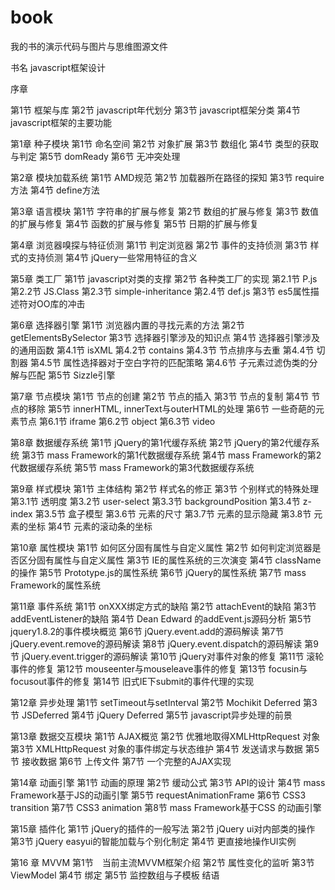book
====

我的书的演示代码与图片与思维图源文件

书名 javascript框架设计

序章

第1节 框架与库
第2节 javascript年代划分
第3节 javascript框架分类
第4节 javascript框架的主要功能

第1章 种子模块
第1节 命名空间
第2节 对象扩展
第3节 数组化
第4节 类型的获取与判定
第5节 domReady
第6节 无冲突处理

第2章 模块加载系统
第1节 AMD规范
第2节 加载器所在路径的探知
第3节 require方法
第4节 define方法

第3章 语言模块
第1节 字符串的扩展与修复
第2节 数组的扩展与修复
第3节 数值的扩展与修复
第4节 函数的扩展与修复
第5节 日期的扩展与修复


第4章 浏览器嗅探与特征侦测
第1节 判定浏览器
第2节 事件的支持侦测
第3节 样式的支持侦测
第4节 jQuery一些常用特征的含义

第5章 类工厂
第1节 javascript对类的支撑
第2节  各种类工厂的实现
第2.1节 P.js
第2.2节 JS.Class
第2.3节 simple-inheritance
第2.4节 def.js
第3节 es5属性描述符对OO库的冲击

第6章 选择器引擎
第1节 浏览器内置的寻找元素的方法
第2节 getElementsBySelector
第3节 选择器引擎涉及的知识点
第4节 选择器引擎涉及的通用函数
第4.1节 isXML
第4.2节 contains
第4.3节 节点排序与去重
第4.4节 切割器
第4.5节 属性选择器对于空白字符的匹配策略
第4.6节 子元素过滤伪类的分解与匹配
第5节  Sizzle引擎

第7章 节点模块
第1节 节点的创建
第2节 节点的插入
第3节 节点的复制
第4节 节点的移除
第5节 innerHTML, innerText与outerHTML的处理
第6节 一些奇葩的元素节点
第6.1节 iframe
第6.2节 object
第6.3节 video

第8章 数据缓存系统
第1节 jQuery的第1代缓存系统
第2节 jQuery的第2代缓存系统
第3节 mass Framework的第1代数据缓存系统
第4节 mass Framework的第2代数据缓存系统
第5节 mass Framework的第3代数据缓存系统

第9章 样式模块
第1节 主体结构
第2节 样式名的修正
第3节   个别样式的特殊处理
第3.1节 透明度
第3.2节 user-select
第3.3节 backgroundPosition
第3.4节 z-index
第3.5节 盒子模型
第3.6节 元素的尺寸
第3.7节 元素的显示隐藏
第3.8节 元素的坐标 
第4节   元素的滚动条的坐标

第10章 属性模块
第1节 如何区分固有属性与自定义属性
第2节 如何判定浏览器是否区分固有属性与自定义属性
第3节 IE的属性系统的三次演变
第4节 className的操作
第5节 Prototype.js的属性系统
第6节 jQuery的属性系统
第7节 mass Framework的属性系统

第11章 事件系统
第1节  onXXX绑定方式的缺陷
第2节  attachEvent的缺陷
第3节  addEventListener的缺陷
第4节  Dean Edward 的addEvent.js源码分析
第5节  jquery1.8.2的事件模块概览
第6节  jQuery.event.add的源码解读
第7节  jQuery.event.remove的源码解读
第8节  jQuery.event.dispatch的源码解读
第9节  jQuery.event.trigger的源码解读
第10节 jQuery对事件对象的修复
第11节 滚轮事件的修复
第12节 mouseenter与mouseleave事件的修复
第13节 focusin与focusout事件的修复
第14节 旧式IE下submit的事件代理的实现

第12章 异步处理
第1节 setTimeout与setInterval
第2节 Mochikit Deferred
第3节 JSDeferred
第4节 jQuery Deferred
第5节 javascript异步处理的前景

第13章 数据交互模块
第1节 AJAX概览
第2节 优雅地取得XMLHttpRequest 对象
第3节 XMLHttpRequest 对象的事件绑定与状态维护
第4节 发送请求与数据
第5节 接收数据
第6节 上传文件
第7节 一个完整的AJAX实现

第14章 动画引擎
第1节 动画的原理
第2节 缓动公式
第3节 API的设计
第4节 mass Framework基于JS的动画引擎
第5节 requestAnimationFrame
第6节 CSS3 transition
第7节 CSS3 animation
第8节 mass Framework基于CSS 的动画引擎

第15章  插件化
第1节 jQuery的插件的一般写法
第2节 jQuery ui对内部类的操作
第3节 jQuery easyui的智能加载与个别化制定
第4节 更直接地操作UI实例

第16 章 MVVM
第1节　当前主流MVVM框架介绍
第2节  属性变化的监听
第3节  ViewModel
第4节  绑定
第5节  监控数组与子模板
结语
